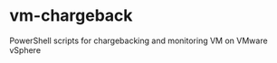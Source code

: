 vm-chargeback
=============

PowerShell scripts for chargebacking and monitoring VM on VMware vSphere
